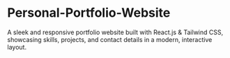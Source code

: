 # Personal-Portfolio-Website
A sleek and responsive portfolio website built with React.js &amp; Tailwind CSS, showcasing skills, projects, and contact details in a modern, interactive layout.
